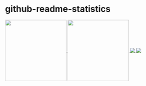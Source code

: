 # github-readme-statistics

<a href="https://github.com/buluma/github-readme-stats">
  <img height=200 align="center" src="https://github-readme-stats.vercel.app/api?username=buluma" />
</a>
<a href="https://github.com/buluma/convoychat">
  <img height=200 align="center" src="https://github-readme-stats.vercel.app/api/top-langs?username=buluma&layout=compact&langs_count=8&card_width=320" />
</a>

<a href="https://github.com/buluma/ansible-role-bootstrap">
  <img align="center" src="https://github-readme-stats.vercel.app/api/pin/?username=buluma&repo=ansible-role-bootstrap" />
</a>
<a href="https://github.com/buluma/ansible-role-molecule">
  <img align="center" src="https://github-readme-stats.vercel.app/api/pin/?username=buluma&repo=ansible-role-molecule" />
</a>
